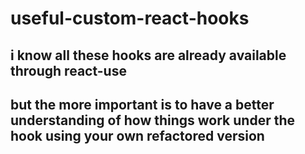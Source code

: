 # useful-custom-react-hooks
## i know all these hooks are already available through react-use
## but the more important is to have a better understanding of how things work under the hook using your own refactored version
